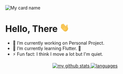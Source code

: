 ![My card name](https://cardivo.vercel.app/api?name=Wahyu%20Setiawan%20Usman&description=Want%20to%20be%20a%20developer&image=https://avatars.githubusercontent.com/u/53135509?v=4&backgroundColor=%230e1c37&instagram=wayusmn&linkedin=Wahyu%20Setiawan%20Usman&github=wayosu&pattern=wiggle&colorPattern=%23000&fontColor=%23fff&iconColor=%23fff&opacity=0.3)

# Hello, There <img src="https://raw.githubusercontent.com/wayosu/wayosu/master/wave.gif" alt="wave.gif" width="30px">

- 🔭 I’m currently working on Personal Project.
- 🌱 I’m currently learning Flutter. 🤣
- ⚡ Fun fact: I think I move a lot but I'm quiet.

<a align="center" href="https://github.com/wayosu">
    <p align="center">
        <img src="https://github-readme-stats.vercel.app/api?username=wayosu&show_icons=true&theme=default" alt="my github stats" width="420"/>&nbsp;<img src="https://github-readme-stats.vercel.app/api/top-langs/?username=wayosu&hide=css,tsql,blade,%20jupyter+notebook&langs_count=10&theme=default&layout=compact" alt="languages" height="165">
    </p>
</a>
